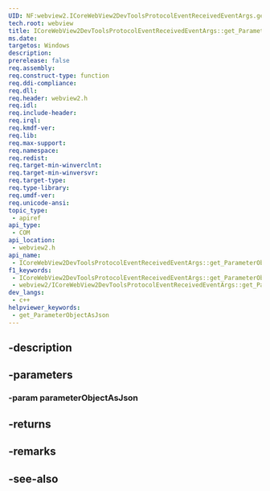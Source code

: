```yaml
---
UID: NF:webview2.ICoreWebView2DevToolsProtocolEventReceivedEventArgs.get_ParameterObjectAsJson
tech.root: webview
title: ICoreWebView2DevToolsProtocolEventReceivedEventArgs::get_ParameterObjectAsJson
ms.date: 
targetos: Windows
description: 
prerelease: false
req.assembly: 
req.construct-type: function
req.ddi-compliance: 
req.dll: 
req.header: webview2.h
req.idl: 
req.include-header: 
req.irql: 
req.kmdf-ver: 
req.lib: 
req.max-support: 
req.namespace: 
req.redist: 
req.target-min-winverclnt: 
req.target-min-winversvr: 
req.target-type: 
req.type-library: 
req.umdf-ver: 
req.unicode-ansi: 
topic_type:
 - apiref
api_type:
 - COM
api_location:
 - webview2.h
api_name:
 - ICoreWebView2DevToolsProtocolEventReceivedEventArgs::get_ParameterObjectAsJson
f1_keywords:
 - ICoreWebView2DevToolsProtocolEventReceivedEventArgs::get_ParameterObjectAsJson
 - webview2/ICoreWebView2DevToolsProtocolEventReceivedEventArgs::get_ParameterObjectAsJson
dev_langs:
 - c++
helpviewer_keywords:
 - get_ParameterObjectAsJson
---
```


## -description

## -parameters

### -param parameterObjectAsJson

## -returns

## -remarks

## -see-also

